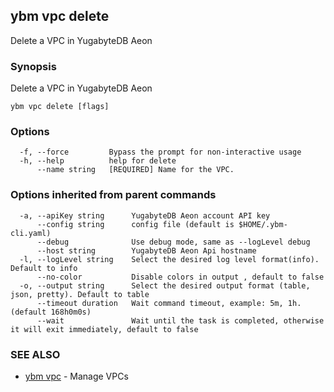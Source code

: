 ## ybm vpc delete

Delete a VPC in YugabyteDB Aeon

### Synopsis

Delete a VPC in YugabyteDB Aeon

```
ybm vpc delete [flags]
```

### Options

```
  -f, --force         Bypass the prompt for non-interactive usage
  -h, --help          help for delete
      --name string   [REQUIRED] Name for the VPC.
```

### Options inherited from parent commands

```
  -a, --apiKey string      YugabyteDB Aeon account API key
      --config string      config file (default is $HOME/.ybm-cli.yaml)
      --debug              Use debug mode, same as --logLevel debug
      --host string        YugabyteDB Aeon Api hostname
  -l, --logLevel string    Select the desired log level format(info). Default to info
      --no-color           Disable colors in output , default to false
  -o, --output string      Select the desired output format (table, json, pretty). Default to table
      --timeout duration   Wait command timeout, example: 5m, 1h. (default 168h0m0s)
      --wait               Wait until the task is completed, otherwise it will exit immediately, default to false
```

### SEE ALSO

* [ybm vpc](ybm_vpc.md)	 - Manage VPCs

